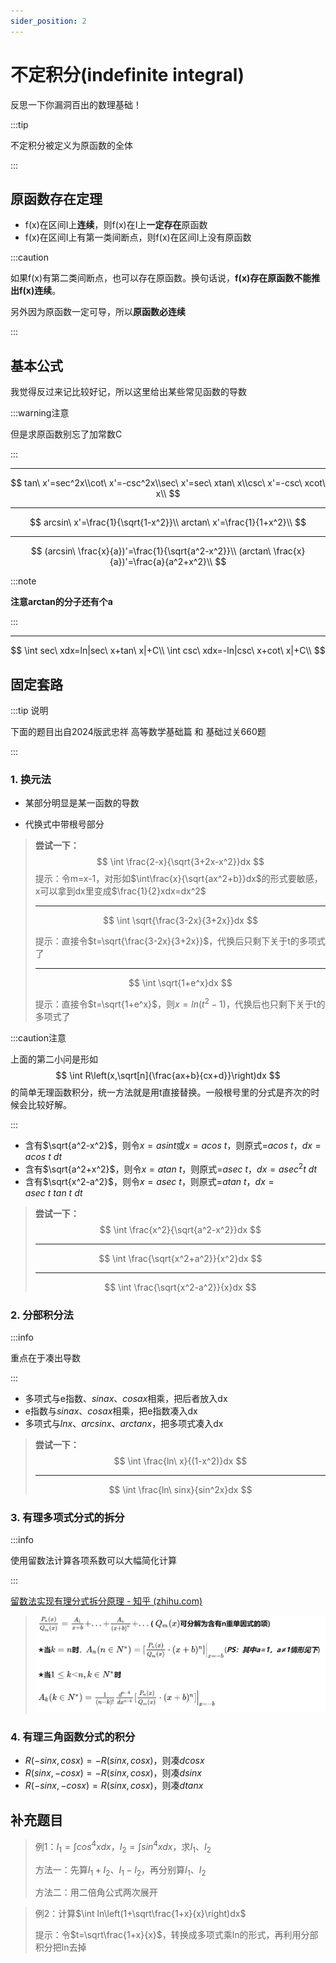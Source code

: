 ```yaml
---
sider_position: 2
---
```


# 不定积分(indefinite integral)

反思一下你漏洞百出的数理基础！

:::tip

不定积分被定义为原函数的全体

:::

## 原函数存在定理

- f(x)在区间I上**连续**，则f(x)在I上**一定存在**原函数
- f(x)在区间I上有第一类间断点，则f(x)在区间I上没有原函数

:::caution

如果f(x)有第二类间断点，也可以存在原函数。换句话说，**f(x)存在原函数不能推出f(x)连续**。

另外因为原函数一定可导，所以**原函数必连续**

:::

## 基本公式

我觉得反过来记比较好记，所以这里给出某些常见函数的导数

:::warning注意

但是求原函数别忘了加常数C

:::

---

$$
tan\ x'=sec^2x\\cot\ x'=-csc^2x\\sec\ x'=sec\ xtan\ x\\csc\ x'=-csc\ xcot\ x\\
$$

----

$$
arcsin\ x'=\frac{1}{\sqrt{1-x^2}}\\
arctan\ x'=\frac{1}{1+x^2}\\
$$

----

$$
(arcsin\ \frac{x}{a})'=\frac{1}{\sqrt{a^2-x^2}}\\
(arctan\ \frac{x}{a})'=\frac{a}{a^2+x^2}\\
$$

:::note

**注意arctan的分子还有个a**

:::

---

$$
\int sec\ xdx=ln|sec\ x+tan\ x|+C\\
\int csc\ xdx=-ln|csc\ x+cot\ x|+C\\
$$

## 固定套路

:::tip 说明

下面的题目出自2024版武忠祥 高等数学基础篇 和 基础过关660题

:::

### 1. 换元法

- 某部分明显是某一函数的导数

- 代换式中带根号部分

> **尝试一下：**
> $$
> \int \frac{2-x}{\sqrt{3+2x-x^2}}dx
> $$
> 提示：令m=x-1，对形如$\int\frac{x}{\sqrt{ax^2+b}}dx$的形式要敏感，x可以拿到dx里变成$\frac{1}{2}xdx=dx^2$
>
> ---
>
> $$
> \int \sqrt{\frac{3-2x}{3+2x}}dx
> $$
>
> 提示：直接令$t=\sqrt{\frac{3-2x}{3+2x}}$，代换后只剩下关于t的多项式了
>
> ---
>
> $$
> \int \sqrt{1+e^x}dx
> $$
>
> 提示：直接令$t=\sqrt{1+e^x}$，则$x=ln(t^2-1)$，代换后也只剩下关于t的多项式了

:::caution注意

上面的第二小问是形如
$$
\int R\left(x,\sqrt[n]{\frac{ax+b}{cx+d}}\right)dx
$$
的简单无理函数积分，统一方法就是用t直接替换。一般根号里的分式是齐次的时候会比较好解。

:::

- 含有$\sqrt{a^2-x^2}$，则令$x=asint$或$x=acos\ t$，则原式=$acos\ t$，$dx=acos\ t\ dt$
- 含有$\sqrt{a^2+x^2}$，则令$x=atan\ t$，则原式=$asec\ t$，$dx=asec^2t\ dt$
- 含有$\sqrt{x^2-a^2}$，则令$x=asec\ t$，则原式=$atan\ t$，$dx=asec\ t\ tan\ t\ dt$

> **尝试一下：**
> $$
> \int \frac{x^2}{\sqrt{a^2-x^2}}dx
> $$
>
> ---
>
> $$
> \int \frac{\sqrt{x^2+a^2}}{x^2}dx
> $$
>
> ---
>
> $$
> \int \frac{\sqrt{x^2-a^2}}{x}dx
> $$

### 2. 分部积分法

:::info

重点在于凑出导数

:::

- 多项式与e指数、$sinax$、$cosax$相乘，把后者放入dx
- e指数与$sinax$、$cosax$相乘，把e指数凑入dx
- 多项式与$lnx$、$arcsinx$、$arctanx$，把多项式凑入dx

> **尝试一下：**
> $$
> \int \frac{ln\ x}{(1-x^2)}dx
> $$
>
> ---
>
> $$
> \int \frac{ln\ sinx}{sin^2x}dx
> $$

### 3. 有理多项式分式的拆分

:::info

使用留数法计算各项系数可以大幅简化计算

:::

[留数法实现有理分式拆分原理 - 知乎 (zhihu.com)](https://zhuanlan.zhihu.com/p/336225471)

> ![image-20230524213955522](./assets/image-20230524213955522.png)

### 4. 有理三角函数分式的积分

- $R(-sinx,cosx)=-R(sinx,cosx)$，则凑$dcosx$
- $R(sinx,-cosx)=-R(sinx,cosx)$，则凑$dsinx$
- $R(-sinx,-cosx)=R(sinx,cosx)$，则凑$dtanx$

## 补充题目

> 例1：$I_1=\int cos^4xdx$，$I_2=\int sin^4xdx$，求$I_1$、$I_2$
>
> 方法一：先算$I_1+I_2$、$I_1-I_2$，再分别算$I_1$、$I_2$
>
> 方法二：用二倍角公式两次展开

> 例2：计算$\int ln\left(1+\sqrt\frac{1+x}{x}\right)dx$
>
> 提示：令$t=\sqrt\frac{1+x}{x}$，转换成多项式乘ln的形式，再利用分部积分把ln去掉
